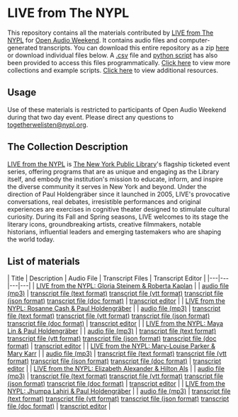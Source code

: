 # LIVE from The NYPL

This repository contains all the materials contributed by [LIVE from The NYPL](http://www.nypl.org/events/live-nypl) for [Open Audio Weekend](https://github.com/nypl-openaudio/start-here). It contains audio files and computer-generated transcripts. You can download this entire repository as a zip [here](https://s3.amazonaws.com/togetherwelisten.nypl.org/data/data-nypl-live.zip) or download individual files below. A [.csv](https://github.com/nypl-openaudio/data-nypl-live/blob/master/manifest.csv) file and [python script](https://github.com/nypl-openaudio/data-nypl-live/blob/master/get_materials.py) has also been provided to access this files programmatically. [Click here](https://github.com/nypl-openaudio/start-here/materials) to view more collections and example scripts. [Click here](https://github.com/nypl-openaudio/start-here#resources) to view additional resources.

## Usage
Use of these materials is restricted to participants of Open Audio Weekend during that two day event. Please direct any questions to [togetherwelisten@nypl.org](mailto:togetherwelisten@nypl.org).

## The Collection Description
[LIVE from the NYPL](http://www.nypl.org/events/live-nypl) is [The New York Public Library](http://www.nypl.org/)'s flagship ticketed event series, offering programs that are as unique and engaging as the Library itself, and embody the institution's mission to educate, inform, and inspire the diverse community it serves in New York and beyond. Under the direction of Paul Holdengräber since it launched in 2005, LIVE's provocative conversations, real debates, irresistible performances and original experiences are exercises in cognitive theater designed to stimulate cultural curiosity. During its Fall and Spring seasons, LIVE welcomes to its stage the literary icons, groundbreaking artists, creative filmmakers, notable historians, influential leaders and emerging tastemakers who are shaping the world today.

## List of materials
| Title | Description | Audio File | Transcript Files | Transcript Editor |
|---|---|---|---|
| [LIVE from the NYPL: Gloria Steinem & Roberta Kaplan](http://www.nypl.org/audiovideo/gloria-steinem-roberta-kaplan?nref=90281) |  | [audio file (mp3)](https://github.com/nypl-openaudio/data-nypl-live/raw/master/audio/live-from-the-nypl-gloria-steinem--roberta-kaplan.mp3) | [transcript file (text format)](https://github.com/nypl-openaudio/data-nypl-live/raw/master/transcripts/text/live-from-the-nypl-gloria-steinem--roberta-kaplan.text) [transcript file (vtt format)](https://github.com/nypl-openaudio/data-nypl-live/raw/master/transcripts/vtt/live-from-the-nypl-gloria-steinem--roberta-kaplan.vtt) [transcript file (json format)](https://github.com/nypl-openaudio/data-nypl-live/raw/master/transcripts/json/live-from-the-nypl-gloria-steinem--roberta-kaplan.json) [transcript file (doc format)](https://github.com/nypl-openaudio/data-nypl-live/raw/master/transcripts/doc/live-from-the-nypl-gloria-steinem--roberta-kaplan.doc) | [transcript editor](https://opentranscript.herokuapp.com/transcripts/live-from-the-nypl-gloria-steinem--roberta-kaplan) |
| [LIVE from the NYPL: Rosanne Cash & Paul Holdengräber](http://www.nypl.org/audiovideo/rosanne-cash-paul-holdengr%C3%A4ber) |  | [audio file (mp3)](https://github.com/nypl-openaudio/data-nypl-live/raw/master/audio/live-from-the-nypl-rosanne-cash--paul-holdengrber.mp3) | [transcript file (text format)](https://github.com/nypl-openaudio/data-nypl-live/raw/master/transcripts/text/live-from-the-nypl-rosanne-cash--paul-holdengrber.text) [transcript file (vtt format)](https://github.com/nypl-openaudio/data-nypl-live/raw/master/transcripts/vtt/live-from-the-nypl-rosanne-cash--paul-holdengrber.vtt) [transcript file (json format)](https://github.com/nypl-openaudio/data-nypl-live/raw/master/transcripts/json/live-from-the-nypl-rosanne-cash--paul-holdengrber.json) [transcript file (doc format)](https://github.com/nypl-openaudio/data-nypl-live/raw/master/transcripts/doc/live-from-the-nypl-rosanne-cash--paul-holdengrber.doc) | [transcript editor](https://opentranscript.herokuapp.com/transcripts/live-from-the-nypl-rosanne-cash--paul-holdengrber) |
| [LIVE from the NYPL: Maya Lin & Paul Holdengräber](http://www.nypl.org/audiovideo/maya-lin-paul-holdengr%C3%A4ber) |  | [audio file (mp3)](https://github.com/nypl-openaudio/data-nypl-live/raw/master/audio/live-from-the-nypl-maya-lin--paul-holdengrber.mp3) | [transcript file (text format)](https://github.com/nypl-openaudio/data-nypl-live/raw/master/transcripts/text/live-from-the-nypl-maya-lin--paul-holdengrber.text) [transcript file (vtt format)](https://github.com/nypl-openaudio/data-nypl-live/raw/master/transcripts/vtt/live-from-the-nypl-maya-lin--paul-holdengrber.vtt) [transcript file (json format)](https://github.com/nypl-openaudio/data-nypl-live/raw/master/transcripts/json/live-from-the-nypl-maya-lin--paul-holdengrber.json) [transcript file (doc format)](https://github.com/nypl-openaudio/data-nypl-live/raw/master/transcripts/doc/live-from-the-nypl-maya-lin--paul-holdengrber.doc) | [transcript editor](https://opentranscript.herokuapp.com/transcripts/live-from-the-nypl-maya-lin--paul-holdengrber) |
| [LIVE from the NYPL: Mary-Louise Parker & Mary Karr](http://www.nypl.org/audiovideo/mary-louise-parker-mary-karr) |  | [audio file (mp3)](https://github.com/nypl-openaudio/data-nypl-live/raw/master/audio/live-from-the-nypl-marylouise-parker--mary-karr.mp3) | [transcript file (text format)](https://github.com/nypl-openaudio/data-nypl-live/raw/master/transcripts/text/live-from-the-nypl-marylouise-parker--mary-karr.text) [transcript file (vtt format)](https://github.com/nypl-openaudio/data-nypl-live/raw/master/transcripts/vtt/live-from-the-nypl-marylouise-parker--mary-karr.vtt) [transcript file (json format)](https://github.com/nypl-openaudio/data-nypl-live/raw/master/transcripts/json/live-from-the-nypl-marylouise-parker--mary-karr.json) [transcript file (doc format)](https://github.com/nypl-openaudio/data-nypl-live/raw/master/transcripts/doc/live-from-the-nypl-marylouise-parker--mary-karr.doc) | [transcript editor](https://opentranscript.herokuapp.com/transcripts/live-from-the-nypl-marylouise-parker--mary-karr) |
| [LIVE from the NYPL: Elizabeth Alexander & Hilton Als](http://www.nypl.org/audiovideo/elizabeth-alexander-hilton-als?nref=90281) |  | [audio file (mp3)](https://github.com/nypl-openaudio/data-nypl-live/raw/master/audio/live-from-the-nypl-elizabeth-alexander--hilton-als.mp3) | [transcript file (text format)](https://github.com/nypl-openaudio/data-nypl-live/raw/master/transcripts/text/live-from-the-nypl-elizabeth-alexander--hilton-als.text) [transcript file (vtt format)](https://github.com/nypl-openaudio/data-nypl-live/raw/master/transcripts/vtt/live-from-the-nypl-elizabeth-alexander--hilton-als.vtt) [transcript file (json format)](https://github.com/nypl-openaudio/data-nypl-live/raw/master/transcripts/json/live-from-the-nypl-elizabeth-alexander--hilton-als.json) [transcript file (doc format)](https://github.com/nypl-openaudio/data-nypl-live/raw/master/transcripts/doc/live-from-the-nypl-elizabeth-alexander--hilton-als.doc) | [transcript editor](https://opentranscript.herokuapp.com/transcripts/live-from-the-nypl-elizabeth-alexander--hilton-als) |
| [LIVE from the NYPL: Jhumpa Lahiri & Paul Holdengräber](http://www.nypl.org/events/programs/2016/03/04/jhumpa-lahiri-paul-holdengr%C3%A4ber?nref=121031) |  | [audio file (mp3)](https://github.com/nypl-openaudio/data-nypl-live/raw/master/audio/live-from-the-nypl-jhumpa-lahiri--paul-holdengrber.mp3) | [transcript file (text format)](https://github.com/nypl-openaudio/data-nypl-live/raw/master/transcripts/text/live-from-the-nypl-jhumpa-lahiri--paul-holdengrber.text) [transcript file (vtt format)](https://github.com/nypl-openaudio/data-nypl-live/raw/master/transcripts/vtt/live-from-the-nypl-jhumpa-lahiri--paul-holdengrber.vtt) [transcript file (json format)](https://github.com/nypl-openaudio/data-nypl-live/raw/master/transcripts/json/live-from-the-nypl-jhumpa-lahiri--paul-holdengrber.json) [transcript file (doc format)](https://github.com/nypl-openaudio/data-nypl-live/raw/master/transcripts/doc/live-from-the-nypl-jhumpa-lahiri--paul-holdengrber.doc) | [transcript editor](https://opentranscript.herokuapp.com/transcripts/live-from-the-nypl-jhumpa-lahiri--paul-holdengrber) |
